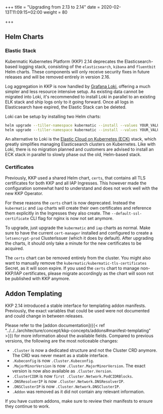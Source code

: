 +++
title = "Upgrading from 2.13 to 2.14"
date = 2020-02-13T11:09:15+02:00
weight = 80

+++

## Helm Charts

### Elastic Stack

Kubermatic Kubernetes Platform (KKP) 2.14 deprecates the Elasticsearch-based logging stack, consisting of the `elasticsearch`, `kibana` and `fluentbit`
Helm charts. These components will only receive security fixes in future releases and will be removed entirely in version
2.16.

Log aggregation in KKP is now handled by [Grafana Loki](https://grafana.com/oss/loki/), offering a much simpler and
less resource intensive setup. As existing data cannot be migrated into Loki, it's recommended to install Loki in parallel
to an existing ELK stack and ship logs only to it going forward. Once all logs in Elasticsearch have expired, the Elastic
Stack can be deleted.

Loki can be setup by installing two Helm charts:

```bash
helm upgrade --tiller-namespace kubermatic --install --values YOUR_VALUES_YAML_HERE --namespace logging loki charts/logging/loki/
helm upgrade --tiller-namespace kubermatic --install --values YOUR_VALUES_YAML_HERE --namespace logging promtail charts/logging/promtail/
```

An alternative to Loki is the [Elastic Cloud on Kubernetes (ECK)](https://www.elastic.co/elastic-cloud-kubernetes) stack,
which greatly simplifies managing Elasticsearch clusters on Kubernetes. Like with Loki, there is no migration planned and
customers are advised to install an ECK stack in parallel to slowly phase out the old, Helm-based stack.

### Certificates

Previously, KKP used a shared Helm chart, `certs`, that contains all TLS certificates for both KKP and all
IAP Ingresses. This however made the configuration somewhat hard to understand and does not work well with the new
KKP Operator.

For these reasons the `certs` chart is now deprecated. Instead the `kubermatic` and `iap` charts will create their own
certificates and reference them explicitly in the Ingresses they also create. The `--default-ssl-certificate` CLI flag
for nginx is now not set anymore.

To upgrade, just upgrade the `kubermatic` and `iap` charts as normal. Make sure to have the current `cert-manager` installed
and configured to create a `letsencrypt-prod` ClusterIssuer (which it does by default). After upgrading the charts, it should
only take a minute for the new certificates to be acquired.

The `certs` chart can be removed entirely from the cluster. You might also want to manually remove the
`kubermatic/kubermatic-tls-certificates` Secret, as it will soon expire. If you used the `certs` chart to manage
non-KKP/IAP certificates, please migrate accordingly as the chart will soon not be published with KKP anymore.

## Addon Templating

KKP 2.14 introduced a stable interface for templating addon manifests. Previously, the exact variables that could be
used were not documented and could change in between releases.

Please refer to the [addon documentation]({{< ref "../../../architecture/concept/kkp-concepts/addons#manifest-templating" >}}) for more information about
the available fields. Compared to previous versions, the following are the most noticeable changes:

* `.Cluster` is now a dedicated structure and not the Cluster CRD anymore. The CRD was never meant as a stable interface.
* `.Kubeconfig` is now `.Cluster.Kubeconfig`.
* `.MajorMinorVersion` is now `.Cluster.MajorMinorVersion`. The exact version is now also available as `.Cluster.Version`.
* `.ClusterCIDR` is now `first .Cluster.Network.PodCIDRBlocks`.
* `.DNSResolverIP` is now `.Cluster.Network.DNSResolverIP`.
* `.DNSClusterIP` is now `.Cluster.Network.DNSClusterIP`.
* `.Addon` was removed as it did not contain any relevant information.

If you have custom addons, make sure to review their manifests to ensure they continue to work.
